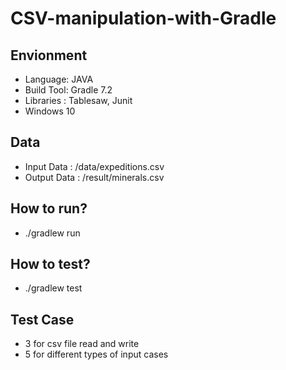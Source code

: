 # CSV-manipulation-with-Gradle

## Envionment
- Language: JAVA
- Build Tool: Gradle 7.2
- Libraries : Tablesaw, Junit
- Windows 10

## Data 
- Input Data : /data/expeditions.csv
- Output Data : /result/minerals.csv

## How to run?
- ./gradlew run

## How to test?
- ./gradlew test

## Test Case
- 3 for csv file read and write
- 5 for different types of input cases
